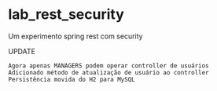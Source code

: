 # lab_rest_security

Um experimento spring rest com security

UPDATE
    
    Agora apenas MANAGERS podem operar controller de usuários
    Adicionado método de atualização de usuário ao controller
    Persistência movida do H2 para MySQL

    
